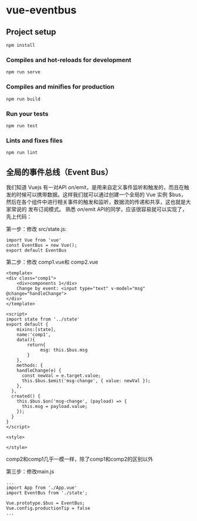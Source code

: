 # vue-eventbus

## Project setup
```
npm install
```

### Compiles and hot-reloads for development
```
npm run serve
```

### Compiles and minifies for production
```
npm run build
```

### Run your tests
```
npm run test
```

### Lints and fixes files
```
npm run lint
```
##      全局的事件总线（Event Bus）

我们知道 Vuejs 有一对API $on/$emit，是用来自定义事件监听和触发的，而且在触发的时候可以携带数据。这样我们就可以通过创建一个全局的 Vue 实例 $bus，然后在各个组件中进行相关事件的触发和监听，数据流的传递和共享，这也就是大家常说的 发布订阅模式。
熟悉 $on/$emit API的同学，应该很容易就可以实现了，先上代码：

第一步：修改 src/state.js:

    import Vue from 'vue'
    const EventBus = new Vue();
    export default EventBus
    
    
第二步：修改 comp1.vue和 comp2.vue

    <template>
    <div class="comp1">
        <div>components 1</div>
        Change by event: <input type="text" v-model="msg" @change="handleChange">
    </div>
    </template>
    
    <script>
    import state from '../state'
    export default {
        mixins:[state],
        name:'comp1',
        data(){
            return{
                 msg: this.$bus.msg
            }
        },
        methods: {
        handleChange(e) {
          const newVal = e.target.value;
          this.$bus.$emit('msg-change', { value: newVal });
        },
      },
      created() {
        this.$bus.$on('msg-change', (payload) => {
          this.msg = payload.value;
        });
      }
    }
    </script>
    
    <style>
    
    </style>

comp2和comp1几乎一模一样，除了comp1和comp2的区别以外

第三步：修改main.js
    
    ...
    import App from './App.vue'
    import EventBus from './state';
    
    Vue.prototype.$bus = EventBus;
    Vue.config.productionTip = false
    ...

